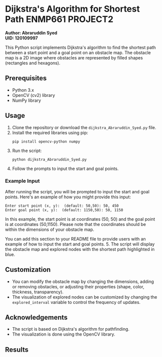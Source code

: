 


# Dijkstra's Algorithm for Shortest Path ENMP661 PROJECT2
**Author: Abraruddin Syed**  
**UID: 120109997**


This Python script implements Dijkstra's algorithm to find the shortest path between a start point and a goal point on an obstacle map. The obstacle map is a 2D image where obstacles are represented by filled shapes (rectangles and hexagons).

## Prerequisites

- Python 3.x
- OpenCV (cv2) library
- NumPy library

## Usage

1. Clone the repository or download the `dijkstra_Abraruddin_Syed.py` file.
2. Install the required libraries using pip:
   ```
   pip install opencv-python numpy
   ```
3. Run the script:
   ```
   python dijkstra_Abraruddin_Syed.py
   ```
4. Follow the prompts to input the start and goal points.

### Example Input

After running the script, you will be prompted to input the start and goal points. Here's an example of how you might provide this input:

```
Enter start point (x, y):  (default: 50,50): 50, 450
Enter goal point (x, y):  (default: 1150,50): 50, 1150
```

In this example, the start point is at coordinates (50, 50) and the goal point is at coordinates (50,1150). Please note that the coordinates should be within the dimensions of your obstacle map.


You can add this section to your README file to provide users with an example of how to input the start and goal points.
5. The script will display the obstacle map and explored nodes with the shortest path highlighted in blue.


## Customization

- You can modify the obstacle map by changing the dimensions, adding or removing obstacles, or adjusting their properties (shape, color, thickness, transparency).
- The visualization of explored nodes can be customized by changing the `explored_interval` variable to control the frequency of updates.



## Acknowledgements

- The script is based on Dijkstra's algorithm for pathfinding.
- The visualization is done using the OpenCV library.

## Results


